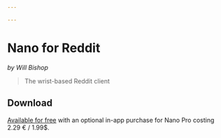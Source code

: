 ```yaml
---

---
```


# Nano for Reddit

_by Will Bishop_

> The wrist-based Reddit client


## Download
[Available for free](https://apps.apple.com/app/nano-for-reddit/id1344097185) with an optional in-app purchase for Nano Pro costing 2.29 € / 1.99$.